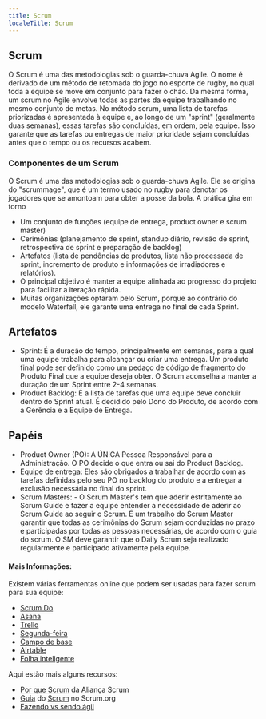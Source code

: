 ```yaml
---
title: Scrum
localeTitle: Scrum
---
```

## Scrum

O Scrum é uma das metodologias sob o guarda-chuva Agile. O nome é derivado de um método de retomada do jogo no esporte de rugby, no qual toda a equipe se move em conjunto para fazer o chão. Da mesma forma, um scrum no Agile envolve todas as partes da equipe trabalhando no mesmo conjunto de metas. No método scrum, uma lista de tarefas priorizadas é apresentada à equipe e, ao longo de um "sprint" (geralmente duas semanas), essas tarefas são concluídas, em ordem, pela equipe. Isso garante que as tarefas ou entregas de maior prioridade sejam concluídas antes que o tempo ou os recursos acabem.

### Componentes de um Scrum

O Scrum é uma das metodologias sob o guarda-chuva Agile. Ele se origina do "scrummage", que é um termo usado no rugby para denotar os jogadores que se amontoam para obter a posse da bola. A prática gira em torno

*   Um conjunto de funções (equipe de entrega, product owner e scrum master)
*   Cerimônias (planejamento de sprint, standup diário, revisão de sprint, retrospectiva de sprint e preparação de backlog)
*   Artefatos (lista de pendências de produtos, lista não processada de sprint, incremento de produto e informações de irradiadores e relatórios).
*   O principal objetivo é manter a equipe alinhada ao progresso do projeto para facilitar a iteração rápida.
*   Muitas organizações optaram pelo Scrum, porque ao contrário do modelo Waterfall, ele garante uma entrega no final de cada Sprint.

## Artefatos

*   Sprint: É a duração do tempo, principalmente em semanas, para a qual uma equipe trabalha para alcançar ou criar uma entrega. Um produto final pode ser definido como um pedaço de código de fragmento do Produto Final que a equipe deseja obter. O Scrum aconselha a manter a duração de um Sprint entre 2-4 semanas.
*   Product Backlog: É a lista de tarefas que uma equipe deve concluir dentro do Sprint atual. É decidido pelo Dono do Produto, de acordo com a Gerência e a Equipe de Entrega.

## Papéis

*   Product Owner (PO): A ÚNICA Pessoa Responsável para a Administração. O PO decide o que entra ou sai do Product Backlog.
*   Equipe de entrega: Eles são obrigados a trabalhar de acordo com as tarefas definidas pelo seu PO no backlog do produto e a entregar a exclusão necessária no final do sprint.
*   Scrum Masters: - O Scrum Master's tem que aderir estritamente ao Scrum Guide e fazer a equipe entender a necessidade de aderir ao Scrum Guide ao seguir o Scrum. É um trabalho do Scrum Master garantir que todas as cerimônias do Scrum sejam conduzidas no prazo e participadas por todas as pessoas necessárias, de acordo com o guia do scrum. O SM deve garantir que o Daily Scrum seja realizado regularmente e participado ativamente pela equipe.

#### Mais Informações:

Existem várias ferramentas online que podem ser usadas para fazer scrum para sua equipe:

*   [Scrum Do](https://www.scrumdo.com/)
*   [Asana](http://www.asana.com)
*   [Trello](http://trello.com)
*   [Segunda-feira](https://monday.com)
*   [Campo de base](https://basecamp.com)
*   [Airtable](https://airtable.com)
*   [Folha inteligente](https://www.smartsheet.com)

Aqui estão mais alguns recursos:

*   [Por que Scrum](https://www.scrumalliance.org/why-scrum) da Aliança Scrum
*   [Guia](http://www.scrumguides.org/scrum-guide.html) do [Scrum](http://www.scrumguides.org/scrum-guide.html) no Scrum.org
*   [Fazendo vs sendo ágil](http://agilitrix.com/2016/04/doing-agile-vs-being-agile/)